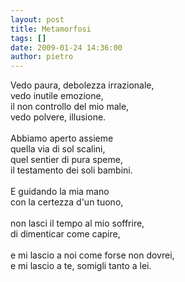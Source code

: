 ```yaml
---
layout: post
title: Metamorfosi
tags: []
date: 2009-01-24 14:36:00
author: pietro
---
```

Vedo paura, debolezza irrazionale,<br/>vedo inutile emozione,<br/>il non controllo del mio male,<br/>vedo polvere, illusione.<br/><br/>Abbiamo aperto assieme<br/>quella via di sol scalini,<br/>quel sentier di pura speme,<br/>il testamento dei soli bambini.<br/><br/>E guidando la mia mano<br/>con la certezza d'un tuono,<br/><br/>non lasci il tempo al mio soffrire,<br/>di dimenticar come capire,<br/><br/>e mi lascio a noi come forse non dovrei,<br/>e mi lascio a te, somigli tanto a lei.
